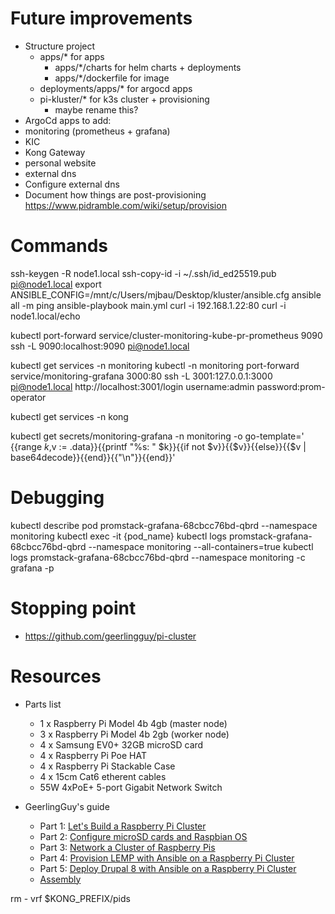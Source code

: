 # Future improvements
- Structure project
  - apps/* for apps
    - apps/*/charts for helm charts + deployments
    - apps/*/dockerfile for image
  - deployments/apps/* for argocd apps
  - pi-kluster/* for k3s cluster + provisioning
    - maybe rename this?
- ArgoCd apps to add:
 - monitoring (prometheus + grafana)
 - KIC
 - Kong Gateway
 - personal website
 - external dns
- Configure external dns
- Document how things are post-provisioning https://www.pidramble.com/wiki/setup/provision


# Commands
ssh-keygen -R node1.local
ssh-copy-id -i ~/.ssh/id_ed25519.pub pi@node1.local
export ANSIBLE_CONFIG=/mnt/c/Users/mjbau/Desktop/kluster/ansible.cfg
ansible all -m ping
ansible-playbook main.yml
curl -i 192.168.1.22:80
curl -i node1.local/echo

kubectl port-forward service/cluster-monitoring-kube-pr-prometheus 9090
ssh -L 9090:localhost:9090 pi@node1.local

kubectl get services -n monitoring
kubectl -n monitoring port-forward service/monitoring-grafana 3000:80
ssh -L 3001:127.0.0.1:3000 pi@node1.local
http://localhost:3001/login
username:admin password:prom-operator 

kubectl get services -n kong

kubectl get secrets/monitoring-grafana -n monitoring -o go-template='
{{range $k,$v := .data}}{{printf "%s: " $k}}{{if not $v}}{{$v}}{{else}}{{$v | base64decode}}{{end}}{{"\n"}}{{end}}'

# Debugging
kubectl describe pod promstack-grafana-68cbcc76bd-qbrd --namespace monitoring
kubectl exec -it {pod_name}
kubectl logs promstack-grafana-68cbcc76bd-qbrd --namespace monitoring --all-containers=true
kubectl logs promstack-grafana-68cbcc76bd-qbrd --namespace monitoring -c grafana -p

# Stopping point
- https://github.com/geerlingguy/pi-cluster

# Resources

- Parts list
  - 1 x Raspberry Pi Model 4b 4gb (master node)
  - 3 x Raspberry Pi Model 4b 2gb (worker node)
  - 4 x Samsung EV0+ 32GB microSD card
  - 4 x Raspberry Pi Poe HAT
  - 4 x Raspberry Pi Stackable Case
  - 4 x 15cm Cat6 etherent cables
  - 55W 4xPoE+ 5-port Gigabit Network Switch

- GeerlingGuy's guide
  - Part 1: [Let's Build a Raspberry Pi Cluster](https://www.youtube.com/watch?v=1SvNkdTzUng)
  - Part 2: [Configure microSD cards and Raspbian OS](https://www.youtube.com/watch?v=RZugKrvxWIQ)
  - Part 3: [Network a Cluster of Raspberry Pis](https://www.youtube.com/watch?v=RWT8Rhcya3o)
  - Part 4: [Provision LEMP with Ansible on a Raspberry Pi Cluster](https://www.youtube.com/watch?v=wgMFt2menlw)
  - Part 5: [Deploy Drupal 8 with Ansible on a Raspberry Pi Cluster](https://www.youtube.com/watch?v=S6WkYzF6I4A)
  - [Assembly](https://www.youtube.com/watch?v=M6zGntFBNw4)





rm - vrf $KONG_PREFIX/pids